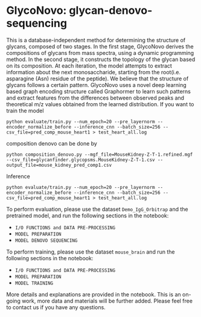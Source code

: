 # GlycoNovo: glycan-denovo-sequencing

This is a database-independent method for determining the structure of glycans, composed of two stages. In the first stage, GlycoNovo derives the compositions of glycans from mass spectra, using a dynamic programming method. In the second stage, it constructs the topology of the glycan based on its composition. At each iteration, the model attempts to extract information about the next monosaccharide, starting from the root(i.e. asparagine (Asn) residue of the peptide). We believe that the structure of glycans follows a certain pattern. GlycoNovo uses a novel deep learning based graph encoding structure called Graphormer to learn such patterns and extract features from the differences between observed peaks and theoretical m/z values obtained from the learned distribution.
If you want to train the model
```
python evaluate/train.py --num_epoch=20 --pre_layernorm --encoder_normalize_before --inference_cnn --batch_size=256 --csv_file=pred_comp_mouse_heart1 > test_heart_all.log
```

composition denovo can be done by
```
python composition_denovo.py --mgf_file=MouseKidney-Z-T-1.refined.mgf --csv_file=glycanfinder.glycopsms.MouseKidney-Z-T-1.csv --output_file=mouse_kidney_pred_comp1.csv

```
Inference
```
python evaluate/train.py --num_epoch=20 --pre_layernorm --encoder_normalize_before --inference_cnn --batch_size=256 --csv_file=pred_comp_mouse_heart1 > test_heart_all.log
```

To perform evaluation, please use the dataset `Demo_IgG_Orbitrap` and the pretrained model, and run the following sections in the notebook:
- `I/O FUNCTIONS and DATA PRE-PROCESSING`
- `MODEL PREPARATION`
- `MODEL DENOVO SEQUENCING`

To perform training, please use the dataset `mouse_brain` and run the following sections in the notebook:
- `I/O FUNCTIONS and DATA PRE-PROCESSING`
- `MODEL PREPARATION`
- `MODEL TRAINING`

More details and explanations are provided in the notebook. This is an on-going work, more data and materials will be further added. Please feel free to contact us if you have any questions.
